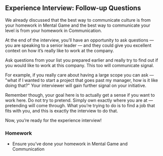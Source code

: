 ## Experience Interview: Follow-up Questions
We already discussed that the best way to communicate culture is from your homework in Mental Game and the best way to communicate your level is from your homework in Communication.

At the end of the interview, you’ll have an opportunity to ask questions — you are speaking to a senior leader — and they could give you excellent context on how it’s really like to work at the company.

Ask questions from your list you prepared earlier and really try to find out if you would like to work at this company. This too will communicate signal.

For example, if you really care about having a large scope you can ask — "what if I wanted to start a project that goes past my manager, how is it like doing that?" Your interviewer will gain further signal on your initiative.

Remember though, your goal here is to actually get a sense if you want to work here. Do not try to pretend. Simply own exactly where you are at — pretending will come through. What you’re trying to do is to find a job that fits with you, and this is exactly the interview to do that.

Now, you’re ready for the experience interview!

### Homework
* Ensure you’ve done your homework in Mental Game and Communication
